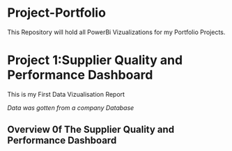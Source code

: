 # Project-Portfolio
This Repository will hold all PowerBi Vizualizations for my Portfolio Projects. 
# Project 1:Supplier Quality and Performance Dashboard
This is my First Data Vizualisation Report

*Data was gotten from a company Database*



## Overview 0f The Supplier Quality and Performance Dashboard
